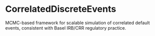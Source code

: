 # CorrelatedDiscreteEvents
MCMC-based framework for scalable simulation of correlated default events, consistent with Basel IRB/CRR regulatory practice.
